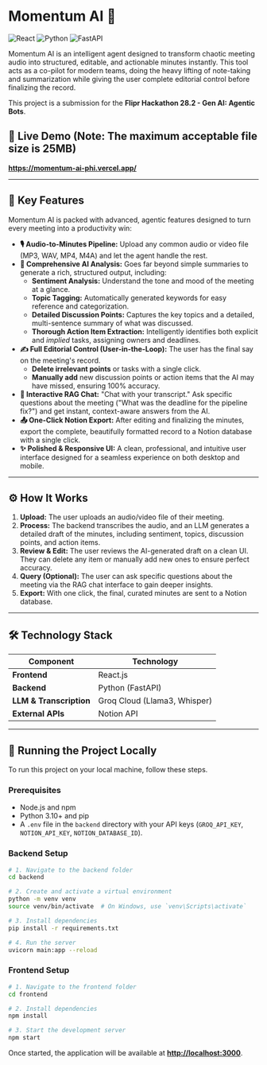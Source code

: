 # Momentum AI 🚀

![React](https://img.shields.io/badge/React-20232A?style=for-the-badge&logo=react&logoColor=61DAFB)
![Python](https://img.shields.io/badge/Python-3776AB?style=for-the-badge&logo=python&logoColor=white)
![FastAPI](https://img.shields.io/badge/FastAPI-005571?style=for-the-badge&logo=fastapi&logoColor=white)

Momentum AI is an intelligent agent designed to transform chaotic meeting audio into structured, editable, and actionable minutes instantly. This tool acts as a co-pilot for modern teams, doing the heavy lifting of note-taking and summarization while giving the user complete editorial control before finalizing the record.

This project is a submission for the **Flipr Hackathon 28.2 - Gen AI: Agentic Bots**.

## 🔴 Live Demo (Note: The maximum acceptable file size is 25MB)

**https://momentum-ai-phi.vercel.app/**

---

## 🌟 Key Features

Momentum AI is packed with advanced, agentic features designed to turn every meeting into a productivity win:

* **🎙️ Audio-to-Minutes Pipeline:** Upload any common audio or video file (MP3, WAV, MP4, M4A) and let the agent handle the rest.
* **🧠 Comprehensive AI Analysis:** Goes far beyond simple summaries to generate a rich, structured output, including:
    * **Sentiment Analysis:** Understand the tone and mood of the meeting at a glance.
    * **Topic Tagging:** Automatically generated keywords for easy reference and categorization.
    * **Detailed Discussion Points:** Captures the key topics and a detailed, multi-sentence summary of what was discussed.
    * **Thorough Action Item Extraction:** Intelligently identifies both explicit and *implied* tasks, assigning owners and deadlines.
* **✍️ Full Editorial Control (User-in-the-Loop):** The user has the final say on the meeting's record.
    * **Delete irrelevant points** or tasks with a single click.
    * **Manually add** new discussion points or action items that the AI may have missed, ensuring 100% accuracy.
* **🤖 Interactive RAG Chat:** "Chat with your transcript." Ask specific questions about the meeting ("What was the deadline for the pipeline fix?") and get instant, context-aware answers from the AI.
* **📤 One-Click Notion Export:** After editing and finalizing the minutes, export the complete, beautifully formatted record to a Notion database with a single click.
* **✨ Polished & Responsive UI:** A clean, professional, and intuitive user interface designed for a seamless experience on both desktop and mobile.

---

## ⚙️ How It Works

1.  **Upload:** The user uploads an audio/video file of their meeting.
2.  **Process:** The backend transcribes the audio, and an LLM generates a detailed draft of the minutes, including sentiment, topics, discussion points, and action items.
3.  **Review & Edit:** The user reviews the AI-generated draft on a clean UI. They can delete any item or manually add new ones to ensure perfect accuracy.
4.  **Query (Optional):** The user can ask specific questions about the meeting via the RAG chat interface to gain deeper insights.
5.  **Export:** With one click, the final, curated minutes are sent to a Notion database.

---

## 🛠️ Technology Stack

| Component            | Technology                                                          |
| -------------------- | ------------------------------------------------------------------- |
| **Frontend** | React.js                                                            |
| **Backend** | Python (FastAPI)                                                    |
| **LLM & Transcription** | Groq Cloud (Llama3, Whisper)                                     |
| **External APIs** | Notion API                                                          |

---

## 🚀 Running the Project Locally

To run this project on your local machine, follow these steps.

### Prerequisites

* Node.js and npm
* Python 3.10+ and pip
* A `.env` file in the `backend` directory with your API keys (`GROQ_API_KEY`, `NOTION_API_KEY`, `NOTION_DATABASE_ID`).

### Backend Setup


```bash
# 1. Navigate to the backend folder
cd backend

# 2. Create and activate a virtual environment
python -m venv venv
source venv/bin/activate  # On Windows, use `venv\Scripts\activate`

# 3. Install dependencies
pip install -r requirements.txt

# 4. Run the server
uvicorn main:app --reload  
```
### Frontend Setup

```bash
# 1. Navigate to the frontend folder
cd frontend

# 2. Install dependencies
npm install

# 3. Start the development server
npm start
```

Once started, the application will be available at **[http://localhost:3000](http://localhost:3000)**.

